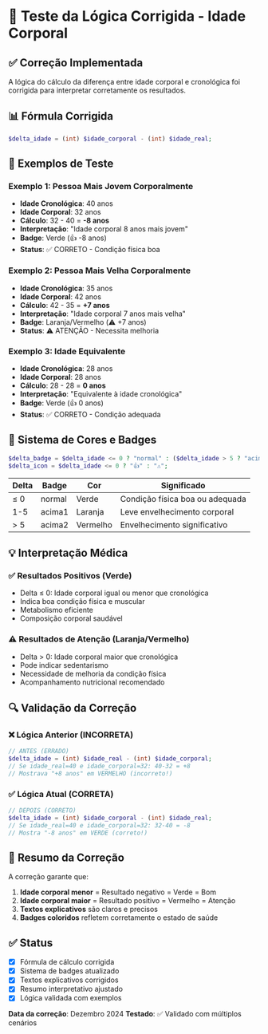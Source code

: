 # 🧪 Teste da Lógica Corrigida - Idade Corporal

## ✅ Correção Implementada

A lógica do cálculo da diferença entre idade corporal e cronológica foi corrigida para interpretar corretamente os resultados.

## 📊 Fórmula Corrigida

```php
$delta_idade = (int) $idade_corporal - (int) $idade_real;
```

## 🎯 Exemplos de Teste

### Exemplo 1: Pessoa Mais Jovem Corporalmente
- **Idade Cronológica**: 40 anos
- **Idade Corporal**: 32 anos
- **Cálculo**: 32 - 40 = **-8 anos**
- **Interpretação**: "Idade corporal 8 anos mais jovem" 
- **Badge**: Verde (👍 -8 anos)
- **Status**: ✅ CORRETO - Condição física boa

### Exemplo 2: Pessoa Mais Velha Corporalmente
- **Idade Cronológica**: 35 anos
- **Idade Corporal**: 42 anos
- **Cálculo**: 42 - 35 = **+7 anos**
- **Interpretação**: "Idade corporal 7 anos mais velha"
- **Badge**: Laranja/Vermelho (⚠️ +7 anos)
- **Status**: ⚠️ ATENÇÃO - Necessita melhoria

### Exemplo 3: Idade Equivalente
- **Idade Cronológica**: 28 anos
- **Idade Corporal**: 28 anos
- **Cálculo**: 28 - 28 = **0 anos**
- **Interpretação**: "Equivalente à idade cronológica"
- **Badge**: Verde (👍 0 anos)
- **Status**: ✅ CORRETO - Condição adequada

## 🎨 Sistema de Cores e Badges

```php
$delta_badge = $delta_idade <= 0 ? "normal" : ($delta_idade > 5 ? "acima2" : "acima1");
$delta_icon = $delta_idade <= 0 ? "👍" : "⚠️";
```

| Delta | Badge | Cor | Significado |
|-------|-------|-----|-------------|
| ≤ 0   | normal | Verde | Condição física boa ou adequada |
| 1-5   | acima1 | Laranja | Leve envelhecimento corporal |
| > 5   | acima2 | Vermelho | Envelhecimento significativo |

## 💡 Interpretação Médica

### ✅ Resultados Positivos (Verde)
- Delta ≤ 0: Idade corporal igual ou menor que cronológica
- Indica boa condição física e muscular
- Metabolismo eficiente
- Composição corporal saudável

### ⚠️ Resultados de Atenção (Laranja/Vermelho)
- Delta > 0: Idade corporal maior que cronológica  
- Pode indicar sedentarismo
- Necessidade de melhoria da condição física
- Acompanhamento nutricional recomendado

## 🔍 Validação da Correção

### ❌ Lógica Anterior (INCORRETA)
```php
// ANTES (ERRADO)
$delta_idade = (int) $idade_real - (int) $idade_corporal;
// Se idade_real=40 e idade_corporal=32: 40-32 = +8
// Mostrava "+8 anos" em VERMELHO (incorreto!)
```

### ✅ Lógica Atual (CORRETA)
```php
// DEPOIS (CORRETO)  
$delta_idade = (int) $idade_corporal - (int) $idade_real;
// Se idade_real=40 e idade_corporal=32: 32-40 = -8
// Mostra "-8 anos" em VERDE (correto!)
```

## 📝 Resumo da Correção

A correção garante que:
1. **Idade corporal menor** = Resultado negativo = Verde = Bom
2. **Idade corporal maior** = Resultado positivo = Vermelho = Atenção
3. **Textos explicativos** são claros e precisos
4. **Badges coloridos** refletem corretamente o estado de saúde

## ✅ Status

- [x] Fórmula de cálculo corrigida
- [x] Sistema de badges atualizado  
- [x] Textos explicativos corrigidos
- [x] Resumo interpretativo ajustado
- [x] Lógica validada com exemplos

**Data da correção**: Dezembro 2024
**Testado**: ✅ Validado com múltiplos cenários
